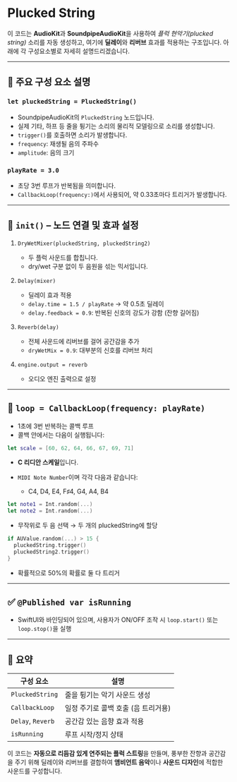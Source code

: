 # Plucked String

이 코드는 **AudioKit**과 **SoundpipeAudioKit**을 사용하여 *플럭 현악기(plucked string)* 소리를 자동 생성하고, 여기에 **딜레이**와 **리버브** 효과를 적용하는 구조입니다. 아래에 각 구성요소별로 자세히 설명드리겠습니다.

---

## 🔧 주요 구성 요소 설명

### `let pluckedString = PluckedString()`

* SoundpipeAudioKit의 `PluckedString` 노드입니다.
* 실제 기타, 하프 등 줄을 튕기는 소리의 물리적 모델링으로 소리를 생성합니다.
* `trigger()`를 호출하면 소리가 발생합니다.
* `frequency`: 재생될 음의 주파수
* `amplitude`: 음의 크기

### `playRate = 3.0`

* 초당 3번 루프가 반복됨을 의미합니다.
* `CallbackLoop(frequency:)`에서 사용되어, 약 0.33초마다 트리거가 발생합니다.

---

## 🎼 `init()` – 노드 연결 및 효과 설정

1. `DryWetMixer(pluckedString, pluckedString2)`

   * 두 플럭 사운드를 합칩니다.
   * dry/wet 구분 없이 두 음원을 섞는 믹서입니다.

2. `Delay(mixer)`

   * 딜레이 효과 적용
   * `delay.time = 1.5 / playRate` → 약 0.5초 딜레이
   * `delay.feedback = 0.9`: 반복된 신호의 강도가 강함 (잔향 길어짐)

3. `Reverb(delay)`

   * 전체 사운드에 리버브를 걸어 공간감을 추가
   * `dryWetMix = 0.9`: 대부분의 신호를 리버브 처리

4. `engine.output = reverb`

   * 오디오 엔진 출력으로 설정

---

## 🔁 `loop = CallbackLoop(frequency: playRate)`

* 1초에 3번 반복하는 콜백 루프
* 콜백 안에서는 다음이 실행됩니다:

```swift
let scale = [60, 62, 64, 66, 67, 69, 71]
```

* **C 리디안 스케일**입니다.
* `MIDI Note Number`이며 각각 다음과 같습니다:

  * C4, D4, E4, F♯4, G4, A4, B4

```swift
let note1 = Int.random(...)
let note2 = Int.random(...)
```

* 무작위로 두 음 선택 → 두 개의 pluckedString에 할당

```swift
if AUValue.random(...) > 15 {
  pluckedString.trigger()
  pluckedString2.trigger()
}
```

* 확률적으로 50%의 확률로 둘 다 트리거

---

## ✅ `@Published var isRunning`

* SwiftUI와 바인딩되어 있으며, 사용자가 ON/OFF 조작 시 `loop.start()` 또는 `loop.stop()`을 실행

---

## 🧠 요약

| 구성 요소             | 설명                    |
| ----------------- | --------------------- |
| `PluckedString`   | 줄을 튕기는 악기 사운드 생성      |
| `CallbackLoop`    | 일정 주기로 콜백 호출 (음 트리거용) |
| `Delay`, `Reverb` | 공간감 있는 음향 효과 적용       |
| `isRunning`       | 루프 시작/정지 상태           |

이 코드는 **자동으로 리듬감 있게 연주되는 플럭 스트링**을 만들며, 풍부한 잔향과 공간감을 주기 위해 딜레이와 리버브를 결합하여 **앰비언트 음악**이나 **사운드 디자인**에 적합한 사운드를 구성합니다.
